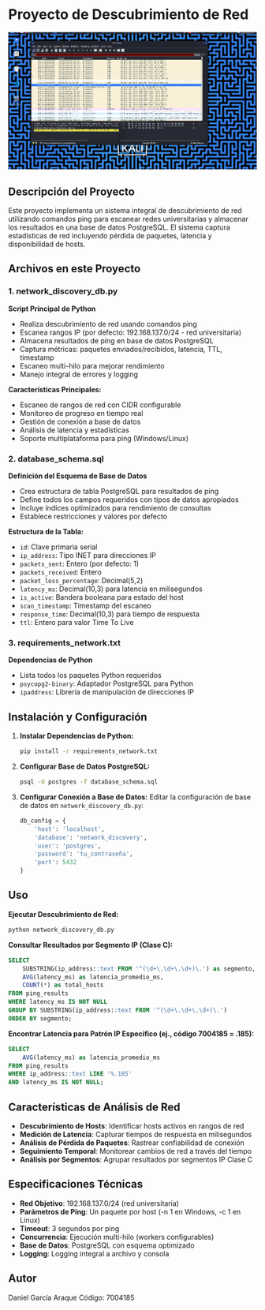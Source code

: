 # Proyecto de Descubrimiento de Red

![NMAP Scan](wireshark.png)

## Descripción del Proyecto

Este proyecto implementa un sistema integral de descubrimiento de red utilizando comandos ping para escanear redes universitarias y almacenar los resultados en una base de datos PostgreSQL. El sistema captura estadísticas de red incluyendo pérdida de paquetes, latencia y disponibilidad de hosts.

## Archivos en este Proyecto

### 1. network_discovery_db.py
**Script Principal de Python**
- Realiza descubrimiento de red usando comandos ping
- Escanea rangos IP (por defecto: 192.168.137.0/24 - red universitaria)
- Almacena resultados de ping en base de datos PostgreSQL
- Captura métricas: paquetes enviados/recibidos, latencia, TTL, timestamp
- Escaneo multi-hilo para mejorar rendimiento
- Manejo integral de errores y logging

**Características Principales:**
- Escaneo de rangos de red con CIDR configurable
- Monitoreo de progreso en tiempo real
- Gestión de conexión a base de datos
- Análisis de latencia y estadísticas
- Soporte multiplataforma para ping (Windows/Linux)

### 2. database_schema.sql
**Definición del Esquema de Base de Datos**
- Crea estructura de tabla PostgreSQL para resultados de ping
- Define todos los campos requeridos con tipos de datos apropiados
- Incluye índices optimizados para rendimiento de consultas
- Establece restricciones y valores por defecto

**Estructura de la Tabla:**
- `id`: Clave primaria serial
- `ip_address`: Tipo INET para direcciones IP
- `packets_sent`: Entero (por defecto: 1)
- `packets_received`: Entero
- `packet_loss_percentage`: Decimal(5,2)
- `latency_ms`: Decimal(10,3) para latencia en milisegundos
- `is_active`: Bandera booleana para estado del host
- `scan_timestamp`: Timestamp del escaneo
- `response_time`: Decimal(10,3) para tiempo de respuesta
- `ttl`: Entero para valor Time To Live

### 3. requirements_network.txt
**Dependencias de Python**
- Lista todos los paquetes Python requeridos
- `psycopg2-binary`: Adaptador PostgreSQL para Python
- `ipaddress`: Librería de manipulación de direcciones IP

## Instalación y Configuración

1. **Instalar Dependencias de Python:**
   ```bash
   pip install -r requirements_network.txt
   ```

2. **Configurar Base de Datos PostgreSQL:**
   ```bash
   psql -U postgres -f database_schema.sql
   ```

3. **Configurar Conexión a Base de Datos:**
   Editar la configuración de base de datos en `network_discovery_db.py`:
   ```python
   db_config = {
       'host': 'localhost',
       'database': 'network_discovery',
       'user': 'postgres',
       'password': 'tu_contraseña',
       'port': 5432
   }
   ```

## Uso

**Ejecutar Descubrimiento de Red:**
```bash
python network_discovery_db.py
```

**Consultar Resultados por Segmento IP (Clase C):**
```sql
SELECT 
    SUBSTRING(ip_address::text FROM '^(\d+\.\d+\.\d+)\.') as segmento,
    AVG(latency_ms) as latencia_promedio_ms,
    COUNT(*) as total_hosts
FROM ping_results 
WHERE latency_ms IS NOT NULL
GROUP BY SUBSTRING(ip_address::text FROM '^(\d+\.\d+\.\d+)\.')
ORDER BY segmento;
```

**Encontrar Latencia para Patrón IP Específico (ej., código 7004185 = .185):**
```sql
SELECT 
    AVG(latency_ms) as latencia_promedio_ms
FROM ping_results 
WHERE ip_address::text LIKE '%.185'
AND latency_ms IS NOT NULL;
```

## Características de Análisis de Red

- **Descubrimiento de Hosts**: Identificar hosts activos en rangos de red
- **Medición de Latencia**: Capturar tiempos de respuesta en milisegundos
- **Análisis de Pérdida de Paquetes**: Rastrear confiabilidad de conexión
- **Seguimiento Temporal**: Monitorear cambios de red a través del tiempo
- **Análisis por Segmentos**: Agrupar resultados por segmentos IP Clase C

## Especificaciones Técnicas

- **Red Objetivo**: 192.168.137.0/24 (red universitaria)
- **Parámetros de Ping**: Un paquete por host (-n 1 en Windows, -c 1 en Linux)
- **Timeout**: 3 segundos por ping
- **Concurrencia**: Ejecución multi-hilo (workers configurables)
- **Base de Datos**: PostgreSQL con esquema optimizado
- **Logging**: Logging integral a archivo y consola

## Autor

Daniel García Araque
Código: 7004185